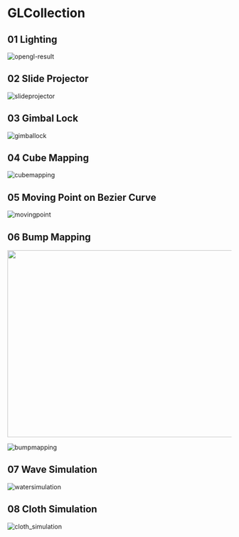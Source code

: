 # GLCollection

## 01 Lighting
![opengl-result](https://user-images.githubusercontent.com/17864157/160376705-b1b2198c-ffd0-4114-8f54-33c53860d3c3.png)

## 02 Slide Projector
 ![slideprojector](https://user-images.githubusercontent.com/17864157/63649776-03cb3800-c77d-11e9-8a1f-4e6db8ccfa1f.gif)

## 03 Gimbal Lock
![gimballock](https://user-images.githubusercontent.com/17864157/62126482-b3da8c00-b30a-11e9-9c47-f4af3243555e.gif)

## 04 Cube Mapping
![cubemapping](https://user-images.githubusercontent.com/17864157/62137282-a6c89780-b320-11e9-8fc3-48397e946c0b.gif)

## 05 Moving Point on Bezier Curve
![movingpoint](https://user-images.githubusercontent.com/17864157/62411453-d97ad480-b62d-11e9-9271-1e67bcec5697.gif)

## 06 Bump Mapping
  <p align="center">
  <img width="600" height="420" src="https://user-images.githubusercontent.com/17864157/64487376-af43b480-d274-11e9-80b4-5b7eaeba5d9c.gif">
  </p>

  ![bumpmapping](https://user-images.githubusercontent.com/17864157/64487175-fc725700-d271-11e9-8753-e04786247208.png)

## 07 Wave Simulation
![watersimulation](https://user-images.githubusercontent.com/17864157/62009307-cfbe2080-b198-11e9-8432-5c816884edf6.gif)

## 08 Cloth Simulation
![cloth_simulation](https://github.com/user-attachments/assets/0cf27d9d-1012-4ec3-b4f2-2f222abae15a)
